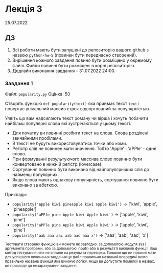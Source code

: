 # Лекція 3
25.07.2022


## ДЗ

1. Всі роботи мають бути запушені до репозиторію вашого github з назвою `python-hw-5` (повинен бути передчасно створений).
1. Вирішення кожного завдання повино бути розміщено у окремому файлі. Файли повинні бути розміщені в корні репозиторію.
2. Дедлайн виконання завдання - 31.07.2022  24:00.
  
### Завдання 1

Файл: `popularity.py`
Оцінка: 50


Створіть функцію `def popularity(text)` яка приймає текст `text` і повертає унікальний массив строк відсортований за популярністью.

Уявіть що вам надсилають текст роману чи вірша і хочуть побачити найбільш популярні слова які зустрічаються у цьому тексті.

- Для початку ви повинні розбити текст на слова. Слова розділені звичайними пробілами.
- В тексті не будуть використовуватись точки або коми.
- Регістр слів не повинен мати значення. Тобто 'Apple' і 'aPPle' - одне слово.
- При формуванні результуючого массива слово повинно бути конвертовано в нижній регістр (lovercase). 
- Сортування повинно бути виконано від найпопулярніших слів до найменш популярних.
- Якщо слова мають однакову популярність, сортування повинно бути виконано за абеткою.


Приклади:
- `popularity('apple kiwi pineapple kiwi apple kiwi')` -> ['kiwi', 'apple', 'pineapple']
- `popularity('aPPle pine Apple kiwi Apple kiwi')` -> ['apple', 'kiwi', 'pine']
- `popularity('aPPle pine Apple kiwi Apple kiwi')` -> ['apple', 'kiwi', 'pine']
- `popularity('aab aaa aac aab aac aaa x')` -> ['aaa', 'aab', 'aac', 'x']



<sub>
Тестувати створену функцію ви можете як завгодно: за допомогою модуля sys і аргументів програми, або за допомогою input() або в результаті викликів функції. Ваш метод тестування ніяк не вплине на результат перевірки.
</sub>
<sub>
Головне що ви повинні мати для успішного виконання завдання це файл правильно названий всередині якого правильно названа функція яка виконує логіку.
Якщо ви допустите помилку в назвах, це призведе до незарахування завдання.
</sub>